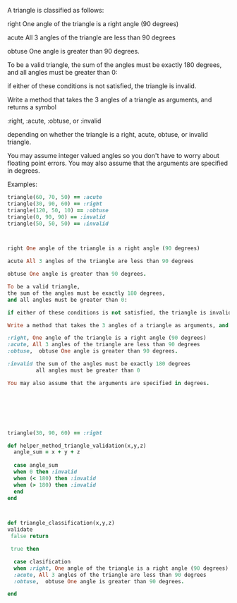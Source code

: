 A triangle is classified as follows:

right One angle of the triangle is a right angle (90 degrees)

acute All 3 angles of the triangle are less than 90 degrees

obtuse One angle is greater than 90 degrees.

To be a valid triangle,
the sum of the angles must be exactly 180 degrees, 
and all angles must be greater than 0: 

if either of these conditions is not satisfied, the triangle is invalid.

Write a method that takes the 3 angles of a triangle as arguments, and returns a symbol

:right, 
:acute, 
:obtuse, or 
:invalid 

depending on whether the triangle is a right, acute, obtuse, or invalid triangle.

You may assume integer valued angles so you don't have to worry about floating point errors. You may also assume that the arguments are specified in degrees.

Examples:
```ruby 
triangle(60, 70, 50) == :acute
triangle(30, 90, 60) == :right
triangle(120, 50, 10) == :obtuse
triangle(0, 90, 90) == :invalid
triangle(50, 50, 50) == :invalid



right One angle of the triangle is a right angle (90 degrees)

acute All 3 angles of the triangle are less than 90 degrees

obtuse One angle is greater than 90 degrees.

To be a valid triangle,
the sum of the angles must be exactly 180 degrees, 
and all angles must be greater than 0: 

if either of these conditions is not satisfied, the triangle is invalid.

Write a method that takes the 3 angles of a triangle as arguments, and returns a symbol

:right, One angle of the triangle is a right angle (90 degrees) 
:acute, All 3 angles of the triangle are less than 90 degrees
:obtuse,  obtuse One angle is greater than 90 degrees.

:invalid the sum of the angles must be exactly 180 degrees
         all angles must be greater than 0

You may also assume that the arguments are specified in degrees.







triangle(30, 90, 60) == :right

def helper_method_triangle_validation(x,y,z)
  angle_sum = x + y + z 
  
  case angle_sum
  when 0 then :invalid
  when (< 180) then :invalid
  when (> 180) then :invalid 
  end
end



def triangle_classification(x,y,z)
validate 
 false return

 true then 

  case clasification
  when :right, One angle of the triangle is a right angle (90 degrees) 
  :acute, All 3 angles of the triangle are less than 90 degrees
  :obtuse,  obtuse One angle is greater than 90 degrees.

end

























